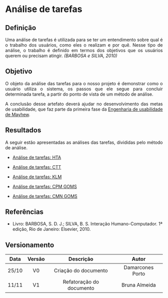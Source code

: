 # Análise de tarefas

## Definição

<p align="justify">Uma análise de tarefas é utilizada para se ter um entendimento sobre qual é o trabalho dos usuários, como eles o realizam e por quê. Nesse tipo de análise, o trabalho é definido em termos dos objetivos que os usuários querem ou precisam atingir. <i>(BARBOSA e SILVA, 2010)</i></p>

## Objetivo

<p align="justify">O objeto da análise das tarefas para o nosso projeto é demonstrar como o usuário utiliza o sistema, os passos que ele segue para concluir determinada tarefa, a partir do ponto de vista de um método de análise. </p>
<p align="justify">A conclusão desse artefato deverá ajudar no desenvolvimento das metas de usabilidade, que faz parte da primeira fase da <a href="https://interacao-humano-computador.github.io/2020.1-Prefeiturade-Aguas-Lindas-de-Goias/planejamento/processo/#engenharia-de-usabilidade-de-mayhew">Engenharia de usabilidade de Mayhew</a>.</p>

## Resultados

<p align="justify">A seguir estão apresentadas as análises das tarefas, divididas pelo método de análise.</p>

- <p><a href="../HTA">Análise de tarefas: HTA</a></p>
- <p><a href="../CTT">Análise de tarefas: CTT</a></p>
- <p><a href="../KLM">Análise de tarefas: KLM</a></p>
- <p><a href="../CPM_GOMS">Análise de tarefas: CPM GOMS</a></p>
- <p><a href="../CMN_GOMS">Análise de tarefas: CMN GOMS</a></p>


## Referências
+ Livro: BARBOSA, S. D. J.; SILVA, B. S. Interação Humano-Computador. 1ª edição, Rio de Janeiro: Elsevier, 2010.

## Versionamento

| Data | Versão |           Descrição             |     Autor      |
|:----:|:------:|:-------------------------------:|:--------------:|
|25/10 |V0      |     Criação do documento        |Damarcones Porto|
|11/11 |V1      |  Refatoração do documento       |Bruna Almeida   |